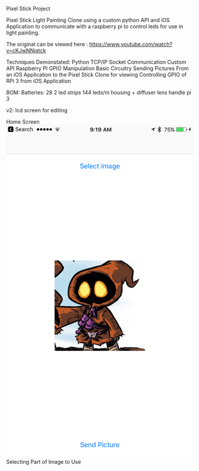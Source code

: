 Pixel Stick Project

Pixel Stick Light Painting Clone using a custom python API and iOS Application to communicate with a raspberry pi to control leds for use in light painting.

The original can be viewed here : https://www.youtube.com/watch?v=cKJwNNjqtck

Techniques Demonstated:
Python TCP/IP Socket Communication
Custom API
Raspberry PI GPIO Manipulation
Basic Circuitry
Sending Pictures From an iOS Application to the Pixel Stick Clone for viewing
Controlling GPIO of RPi 3 from iOS Application


BOM:
Batteries: 28
2 led strips 144 leds/m
housing + diffuser lens
handle
pi 3

v2:
lcd screen for editing

Home Screen
![Alt text](/HomeScreen.PNG?raw=true)
Selecting Part of Image to Use




